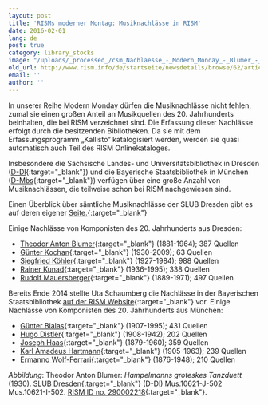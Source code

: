 ```yaml
---
layout: post
title: 'RISMs moderner Montag: Musiknachlässe in RISM'
date: 2016-02-01
lang: de
post: true
category: library_stocks
image: "/uploads/_processed_/csm_Nachlaesse_-_Modern_Monday_-_Blumer_-_Hampelmann_37e02c2860.jpg"
old_url: http://www.rism.info/de/startseite/newsdetails/browse/62/article/64/rism-modern-monday-composer-archives-in-rism.html
email: ''
author: ''
---
```



In unserer Reihe Modern Monday dürfen die Musiknachlässe nicht fehlen, zumal sie einen großen Anteil an Musikquellen des 20. Jahrhunderts beinhalten, die bei RISM verzeichnet sind. Die Erfassung dieser Nachlässe erfolgt durch die besitzenden Bibliotheken. Da sie mit dem Erfassungsprogramm „Kallisto“ katalogisiert werden, werden sie quasi automatisch auch Teil des RISM Onlinekataloges.



Insbesondere die Sächsische Landes- und Universitätsbibliothek in Dresden ([D-Dl](https://opac.rism.info/metaopac/search?View=rism&siglum=D-Dl){:target="_blank"}) und die Bayerische Staatsbibliothek in München ([D-Mbs](https://opac.rism.info/metaopac/search?View=rism&siglum=D-Mbs){:target="_blank"}) verfügen über eine große Anzahl von Musiknachlässen, die teilweise schon bei RISM nachgewiesen sind.



Einen Überblick über sämtliche Musiknachlässe der SLUB Dresden gibt es auf deren eigener [Seite.](http://www.slub-dresden.de/sammlungen/musik/musikhandschriften-und-alte-drucke/musiknachlaesse/uebersicht-musiknachlaesse/){:target="_blank"}

Einige Nachlässe von Komponisten des 20. Jahrhunderts aus Dresden:

- [Theodor Anton Blumer](https://opac.rism.info/metaopac/search?View=rism&author=135104661){:target="_blank"} (1881-1964); 387 Quellen
- [Günter Kochan](https://opac.rism.info/metaopac/search?View=rism&author=310120209){:target="_blank"} (1930-2009); 63 Quellen
- [Siegfried Köhler](https://opac.rism.info/metaopac/search?View=rism&author=132448467){:target="_blank"} (1927-1984); 988 Quellen
- [Rainer Kunad](https://opac.rism.info/metaopac/search?View=rism&author=139139834){:target="_blank"} (1936-1995); 338 Quellen
- [Rudolf Mauersberger](https://opac.rism.info/metaopac/search?View=rism&author=13445829X){:target="_blank"} (1889-1971); 497 Quellen

Bereits Ende 2014 stellte Uta Schaumberg die Nachlässe in der Bayerischen Staatsbibliothek [auf der RISM Website](http://www.rism.info/de/home/newsdetails/article/2/music-archives-at-the-bavarian-state-libary.html){:target="_blank"} vor. Einige Nachlässe von Komponisten des 20. Jahrhunderts aus München:

- [Günter Bialas](https://opac.rism.info/metaopac/search?View=rism&author=310018846){:target="_blank"} (1907-1995); 431 Quellen
- [Hugo Distler](https://opac.rism.info/metaopac/search?View=rism&author=118679848){:target="_blank"} (1908-1942); 202 Quellen
- [Joseph Haas](https://opac.rism.info/metaopac/search?View=rism&author=134394372){:target="_blank"} (1879-1960); 359 Quellen
- [Karl Amadeus Hartmann](https://opac.rism.info/metaopac/search?View=rism&author=118546309){:target="_blank"} (1905-1963); 239 Quellen
- [Ermanno Wolf-Ferrari](https://opac.rism.info/metaopac/search?View=rism&author=118634879){:target="_blank"} (1876-1948); 210 Quellen


_Abbildung_: Theodor Anton Blumer: _Hampelmanns groteskes Tanzduett_ (1930). [SLUB Dresden](http://www.slub-dresden.de/sammlungen/musik/musikhandschriften-und-alte-drucke/musiknachlaesse/theodor-blumer/){:target="_blank"} (D-Dl) Mus.10621-J-502 Mus.10621-I-502. [RISM ID no. 290002218](https://opac.rism.info/search?id=290002218){:target="_blank"}.

<script type="text/javascript">var switchTo5x=true;</script><script type="text/javascript" src="http://w.sharethis.com/button/buttons.js"></script><script type="text/javascript">stLight.options({publisher: "9b601438-1ce1-49d8-bfd7-9cff5df54c17", doNotHash: false, doNotCopy: false, hashAddressBar: false});</script>